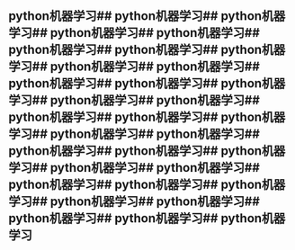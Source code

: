 ## python机器学习## python机器学习## python机器学习## python机器学习## python机器学习## python机器学习## python机器学习## python机器学习## python机器学习## python机器学习## python机器学习## python机器学习## python机器学习## python机器学习## python机器学习## python机器学习## python机器学习## python机器学习## python机器学习## python机器学习## python机器学习## python机器学习## python机器学习## python机器学习## python机器学习## python机器学习## python机器学习## python机器学习## python机器学习## python机器学习## python机器学习## python机器学习## python机器学习
